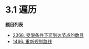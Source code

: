 # 3.1 遍历

**题目列表**

- [2368. 受限条件下可到达节点的数目](https://leetcode.cn/problems/reachable-nodes-with-restrictions/description/)
- [1466. 重新规划路线](https://leetcode.cn/problems/reorder-routes-to-make-all-paths-lead-to-the-city-zero/description/)
